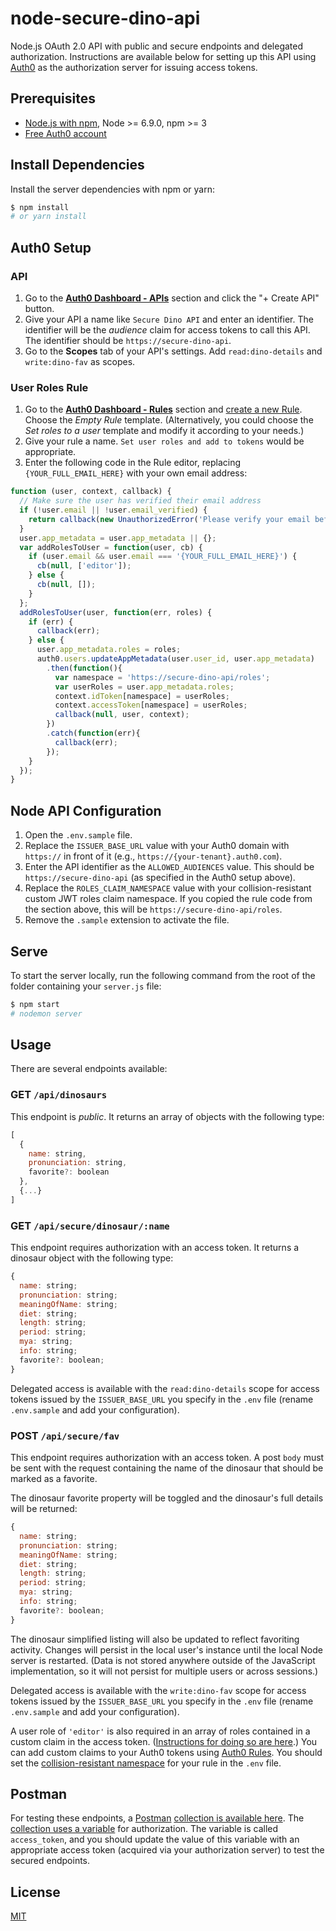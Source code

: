 # node-secure-dino-api

Node.js OAuth 2.0 API with public and secure endpoints and delegated authorization. Instructions are available below for setting up this API using [Auth0](https://auth0.com) as the authorization server for issuing access tokens.

## Prerequisites

* [Node.js with npm](http://nodejs.org), Node >= 6.9.0, npm >= 3
* [Free Auth0 account](https://auth0.com/signup)

## Install Dependencies

Install the server dependencies with npm or yarn:

```bash
$ npm install
# or yarn install
```

## Auth0 Setup

### API

1. Go to the [**Auth0 Dashboard - APIs**](https://manage.auth0.com/#/apis) section and click the "+ Create API" button.
2. Give your API a name like `Secure Dino API` and enter an identifier. The identifier will be the _audience_ claim for access tokens to call this API. The identifier should be `https://secure-dino-api`.
3. Go to the **Scopes** tab of your API's settings. Add `read:dino-details` and `write:dino-fav` as scopes.

### User Roles Rule

1. Go to the [**Auth0 Dashboard - Rules**](https://manage.auth0.com/#/rules) section and [create a new Rule](https://manage.auth0.com/#/rules/create). Choose the _Empty Rule_ template. (Alternatively, you could choose the _Set roles to a user_ template and modify it according to your needs.)
2. Give your rule a name. `Set user roles and add to tokens` would be appropriate.
3. Enter the following code in the Rule editor, replacing `{YOUR_FULL_EMAIL_HERE}` with your own email address:

```js
function (user, context, callback) {
  // Make sure the user has verified their email address
  if (!user.email || !user.email_verified) {
    return callback(new UnauthorizedError('Please verify your email before logging in.'));
  }
  user.app_metadata = user.app_metadata || {};
  var addRolesToUser = function(user, cb) {
    if (user.email && user.email === '{YOUR_FULL_EMAIL_HERE}') {
      cb(null, ['editor']);
    } else {
      cb(null, []);
    }
  };
  addRolesToUser(user, function(err, roles) {
    if (err) {
      callback(err);
    } else {
      user.app_metadata.roles = roles;
      auth0.users.updateAppMetadata(user.user_id, user.app_metadata)
        .then(function(){
          var namespace = 'https://secure-dino-api/roles';
          var userRoles = user.app_metadata.roles;
          context.idToken[namespace] = userRoles;
          context.accessToken[namespace] = userRoles;
          callback(null, user, context);
        })
        .catch(function(err){
          callback(err);
        });
    }
  });
}
```

## Node API Configuration

1. Open the `.env.sample` file.
2. Replace the `ISSUER_BASE_URL` value with your Auth0 domain with `https://` in front of it (e.g., `https://{your-tenant}.auth0.com`).
3. Enter the API identifier as the `ALLOWED_AUDIENCES` value. This should be `https://secure-dino-api` (as specified in the Auth0 setup above).
4. Replace the `ROLES_CLAIM_NAMESPACE` value with your collision-resistant custom JWT roles claim namespace. If you copied the rule code from the section above, this will be `https://secure-dino-api/roles`.
5. Remove the `.sample` extension to activate the file.

## Serve

To start the server locally, run the following command from the root of the folder containing your `server.js` file:

```bash
$ npm start
# nodemon server
```

## Usage

There are several endpoints available:

### GET `/api/dinosaurs`

This endpoint is _public_. It returns an array of objects with the following type:

```js
[
  {
    name: string,
    pronunciation: string,
    favorite?: boolean
  },
  {...}
]
```

### GET `/api/secure/dinosaur/:name`

This endpoint requires authorization with an access token. It returns a dinosaur object with the following type:

```js
{
  name: string;
  pronunciation: string;
  meaningOfName: string;
  diet: string;
  length: string;
  period: string;
  mya: string;
  info: string;
  favorite?: boolean;
}
```

Delegated access is available with the `read:dino-details` scope for access tokens issued by the `ISSUER_BASE_URL` you specify in the `.env` file (rename `.env.sample` and add your configuration).

### POST `/api/secure/fav`

This endpoint requires authorization with an access token. A post `body` must be sent with the request containing the name of the dinosaur that should be marked as a favorite.

The dinosaur favorite property will be toggled and the dinosaur's full details will be returned:

```js
{
  name: string;
  pronunciation: string;
  meaningOfName: string;
  diet: string;
  length: string;
  period: string;
  mya: string;
  info: string;
  favorite?: boolean;
}
```

The dinosaur simplified listing will also be updated to reflect favoriting activity. Changes will persist in the local user's instance until the local Node server is restarted. (Data is not stored anywhere outside of the JavaScript implementation, so it will not persist for multiple users or across sessions.)

Delegated access is available with the `write:dino-fav` scope for access tokens issued by the `ISSUER_BASE_URL` you specify in the `.env` file (rename `.env.sample` and add your configuration).

A user role of `'editor'` is also required in an array of roles contained in a custom claim in the access token. ([Instructions for doing so are here](#user-roles-rule).) You can add custom claims to your Auth0 tokens using [Auth0 Rules](https://manage.auth0.com/#/rules/create). You should set the [collision-resistant namespace](https://openid.net/specs/openid-connect-core-1_0.html#AdditionalClaims) for your rule in the `.env` file.

## Postman

For testing these endpoints, a [Postman](https://getpostman.com) [collection is available here](https://www.getpostman.com/collections/c9ef038a60f4e1fb461e). The [collection uses a variable](https://learning.getpostman.com/docs/postman/environments_and_globals/variables/#defining-collection-variables) for authorization. The variable is called `access_token`, and you should update the value of this variable with an appropriate access token (acquired via your authorization server) to test the secured endpoints.

## License

[MIT](LICENSE)
